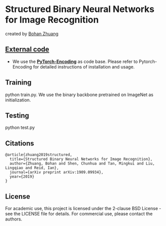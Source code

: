 # Structured Binary Neural Networks for Image Recognition

created by [Bohan Zhuang](https://sites.google.com/view/bohanzhuang)

## [External code](http://hangzh.com/PyTorch-Encoding/)

- We use the [**PyTorch-Encoding**](http://hangzh.com/PyTorch-Encoding/) as code base. Please refer to Pytorch-Encoding for detailed instructions of installation and usage. 


## Training 
python train.py. We use the binary backbone pretrained on ImageNet as initialization.

## Testing
python test.py

## Citations

```
@article{zhuang2019structured,
  title={Structured Binary Neural Networks for Image Recognition},
  author={Zhuang, Bohan and Shen, Chunhua and Tan, Mingkui and Liu, Lingqiao and Reid, Ian},
  journal={arXiv preprint arXiv:1909.09934},
  year={2019}
}

```


## License

For academic use, this project is licensed under the 2-clause BSD License - see the LICENSE file for details. For commercial use, please contact the authors. 

